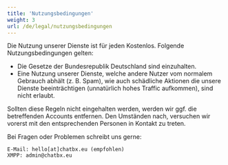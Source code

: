 ```yaml
---
title: 'Nutzungsbedingungen'
weight: 3
url: /de/legal/nutzungsbedingungen
---
```


Die Nutzung unserer Dienste ist für jeden Kostenlos. 
Folgende Nutzungsbedingungen gelten:

- Die Gesetze der Bundesrepublik Deutschland sind einzuhalten.
- Eine Nutzung unserer Dienste, welche andere Nutzer vom normalem Gebrauch abhält (z. B. Spam), wie auch schädliche Aktionen die unsere Dienste beeinträchtigen (unnatürlich hohes Traffic aufkommen), sind nicht erlaubt. 

Sollten diese Regeln nicht eingehalten werden, werden wir ggf. die betreffenden Accounts entfernen. Den Umständen nach, versuchen wir vorerst mit den entsprechenden Personen in Kontakt zu treten. 

Bei Fragen oder Problemen schreibt uns gerne:
```
E-Mail: hello[at]chatbx.eu (empfohlen)
XMPP: admin@chatbx.eu
```
